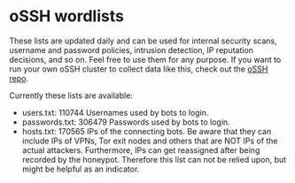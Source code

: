 # oSSH wordlists
These lists are updated daily and can be used for internal security scans, username and password policies, intrusion detection, IP reputation decisions, and so on. Feel free to use them for any purpose. If you want to run your own oSSH cluster to collect data like this, check out the [oSSH repo](https://github.com/toxyl/ossh).  

Currently these lists are available:  
- users.txt: 110744                                                                                                                                                                                                                                                                                                                                                                                                                                                                                                                                                              Usernames used by bots to login. 
- passwords.txt: 306479                                                                                                                                                                                                                                                                                                                                                                                                                                                                                                                                                              Passwords used by bots to login. 
- hosts.txt: 170565                                                                                                                                                                                                                                                                                                                                                                                                                                                                                                                                                              IPs of the connecting bots. Be aware that they can include IPs of VPNs, Tor exit nodes and others that are NOT IPs of the actual attackers. Furthermore, IPs can get reassigned after being recorded by the honeypot. Therefore this list can not be relied upon, but might be helpful as an indicator.
